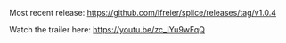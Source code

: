 Most recent release:
https://github.com/lfreier/splice/releases/tag/v1.0.4

Watch the trailer here:
https://youtu.be/zc_IYu9wFqQ

